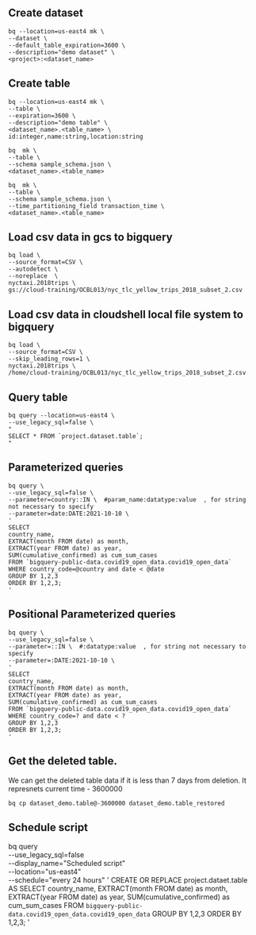 
## Create dataset
```
bq --location=us-east4 mk \
--dataset \
--default_table_expiration=3600 \
--description="demo dataset" \
<project>:<dataset_name>
```

## Create table
```
bq --location=us-east4 mk \
--table \
--expiration=3600 \
--description="demo table" \
<dataset_name>.<table_name> \
id:integer,name:string,location:string
```

```
bq  mk \
--table \
--schema sample_schema.json \
<dataset_name>.<table_name> 
```

```
bq  mk \
--table \
--schema sample_schema.json \
--time_partitioning_field transaction_time \
<dataset_name>.<table_name> 
```

## Load csv data in gcs to bigquery

```
bq load \
--source_format=CSV \
--autodetect \
--noreplace  \
nyctaxi.2018trips \
gs://cloud-training/OCBL013/nyc_tlc_yellow_trips_2018_subset_2.csv
```

## Load csv data in cloudshell local file system to bigquery

```
bq load \
--source_format=CSV \
--skip_leading_rows=1 \
nyctaxi.2018trips \
/home/cloud-training/OCBL013/nyc_tlc_yellow_trips_2018_subset_2.csv

```

## Query table

```
bq query --location=us-east4 \
--use_legacy_sql=false \
"
SELECT * FROM `project.dataset.table`;
"
```

## Parameterized queries
```
bq query \
--use_legacy_sql=false \
--parameter=country::IN \  #param_name:datatype:value  , for string not necessary to specify
--parameter=date:DATE:2021-10-10 \
'
SELECT 
country_name,
EXTRACT(month FROM date) as month,
EXTRACT(year FROM date) as year,
SUM(cumulative_confirmed) as cum_sum_cases
FROM `bigquery-public-data.covid19_open_data.covid19_open_data`
WHERE country_code=@country and date < @date 
GROUP BY 1,2,3
ORDER BY 1,2,3;
'
```

## Positional Parameterized queries
```
bq query \
--use_legacy_sql=false \
--parameter=::IN \  #:datatype:value  , for string not necessary to specify
--parameter=:DATE:2021-10-10 \
'
SELECT 
country_name,
EXTRACT(month FROM date) as month,
EXTRACT(year FROM date) as year,
SUM(cumulative_confirmed) as cum_sum_cases
FROM `bigquery-public-data.covid19_open_data.covid19_open_data`
WHERE country_code=? and date < ? 
GROUP BY 1,2,3
ORDER BY 1,2,3;
'
```

## Get the deleted table.
We can get the deleted table data if it is less than 7 days from deletion.
It represnets current time - 3600000
```
bq cp dataset_demo.table@-3600000 dataset_demo.table_restored
```

## Schedule script

bq query \
--use_legacy_sql=false \
--display_name="Scheduled script" \
--location="us-east4" \
--schedule="every 24 hours"
'
CREATE OR REPLACE project.dataet.table AS 
SELECT 
country_name,
EXTRACT(month FROM date) as month,
EXTRACT(year FROM date) as year,
SUM(cumulative_confirmed) as cum_sum_cases
FROM `bigquery-public-data.covid19_open_data.covid19_open_data`
GROUP BY 1,2,3
ORDER BY 1,2,3;
'
```
